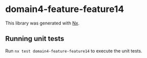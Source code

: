 # domain4-feature-feature14

This library was generated with [Nx](https://nx.dev).

## Running unit tests

Run `nx test domain4-feature-feature14` to execute the unit tests.
